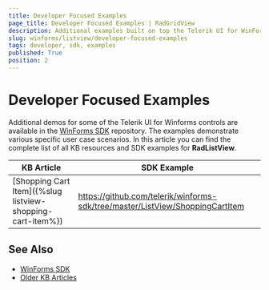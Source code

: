 ```yaml
---
title: Developer Focused Examples
page_title: Developer Focused Examples | RadGridView
description: Additional examples built on top the Telerik UI for WinForms RadGridView control.
slug: winforms/listview/developer-focused-examples
tags: developer, sdk, examples
published: True
position: 2
---
```


# Developer Focused Examples

Additional demos for some of the Telerik UI for Winforms controls are available in the [WinForms SDK](https://github.com/telerik/winforms-sdk) repository. The examples demonstrate various specific user case scenarios. In this article you can find the complete list of all KB resources and SDK examples for **RadListView**.

|KB Article|SDK Example|
|------|------|
|[Shopping Cart Item]({%slug listview-shopping-cart-item%})|https://github.com/telerik/winforms-sdk/tree/master/ListView/ShoppingCartItem|


## See Also

* [WinForms SDK](https://github.com/telerik/winforms-sdk)
* [Older KB Articles](https://www.telerik.com/support/kb/winforms/gridview)